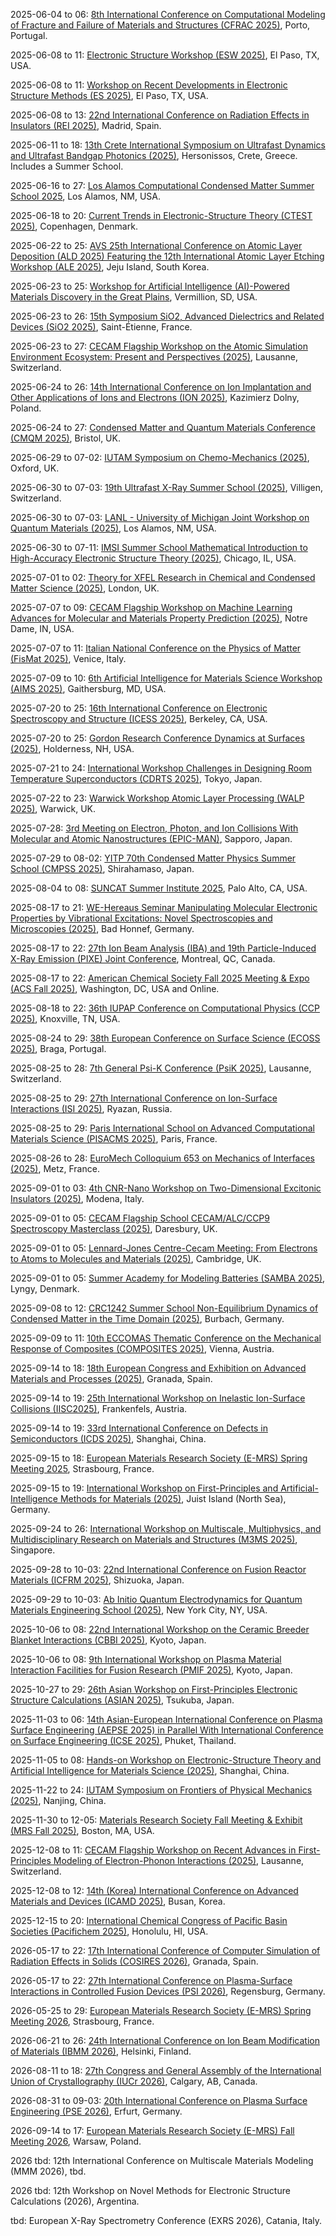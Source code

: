 2025-06-04 to 06: [8th International Conference on Computational Modeling of Fracture and Failure of Materials and Structures (CFRAC 2025)](https://www.cfrac2025.pt/ "CFRAC 2025 focuses on computational modeling of material fracture and failure, covering finite element methods and damage mechanics. Topics include crack propagation, composite failure, and applications in aerospace and civil engineering, emphasizing numerical simulation techniques."), Porto, Portugal.

2025-06-08 to 11: [Electronic Structure Workshop (ESW 2025)](https://www.utep.edu/science/electronic-structure-workshop/ "ESW 2025 focuses on electronic structure, covering density functional theory, many-body methods, and quantum Monte Carlo. Topics include electronic correlations, excited states, and applications in materials and nanotechnology, emphasizing computational quantum chemistry advancements."), El Paso, TX, USA.

2025-06-08 to 11: [Workshop on Recent Developments in Electronic Structure Methods (ES 2025)](https://www.utep.edu/science/electronic-structure-workshop/ "ES 2025 focuses on electronic structure methods, covering density functional theory, coupled-cluster methods, and quantum Monte Carlo. Topics include applications in materials science, chemical physics, and nanotechnology, emphasizing computational advances in electronic structure calculations."), El Paso, TX, USA.

2025-06-08 to 13: [22nd International Conference on Radiation Effects in Insulators (REI 2025)](https://rei22madrid.csic.es "REI 2025 focuses on radiation effects in insulators, covering ion implantation, defect formation, and plasma-material interactions. Topics include radiation damage, dielectric materials, and applications in nuclear reactors and space technology, emphasizing experimental and computational studies."), Madrid, Spain.

2025-06-11 to 18: [13th Crete International Symposium on Ultrafast Dynamics and Ultrafast Bandgap Photonics (2025)](https://udm-ubp2025.eventsadmin.com/ "Investigates ultrafast dynamics and bandgap photonics, covering attosecond spectroscopy, nonlinear optics, and photonic materials. Topics include carrier dynamics, quantum coherence, and applications in optoelectronics, emphasizing experimental and theoretical advancements."), Hersonissos, Crete, Greece. Includes a Summer School.

2025-06-16 to 27: [Los Alamos Computational Condensed Matter Summer School 2025](https://laccmss.github.io/2025/ "This summer school focuses on computational condensed matter physics, covering density functional theory, Monte Carlo methods, and molecular dynamics. Topics include quantum materials, superconductivity, and energy applications, emphasizing computational techniques for material simulations."), Los Alamos, NM, USA.

2025-06-18 to 20: [Current Trends in Electronic-Structure Theory (CTEST 2025)](https://ctest2025.com "CTEST 2025 focuses on electronic-structure theory, covering density functional theory, many-body perturbation theory, and quantum Monte Carlo. Topics include correlated systems, excited states, and applications in materials and molecules, emphasizing computational quantum chemistry."), Copenhagen, Denmark.

2025-06-22 to 25: [AVS 25th International Conference on Atomic Layer Deposition (ALD 2025) Featuring the 12th International Atomic Layer Etching Workshop (ALE 2025)](https://ald2025.avs.org/ "ALD/ALE 2025 focuses on atomic layer deposition and etching, covering plasma-enhanced processes, thin-film growth, and surface engineering. Topics include semiconductor fabrication, nanomaterials, and electronics applications, emphasizing precision plasma-based material processing."), Jeju Island, South Korea.

2025-06-23 to 25: [Workshop for Artificial Intelligence (AI)-Powered Materials Discovery in the Great Plains](https://aimaterialsworkshop.org/event/1/ "This workshop focuses on AI-powered materials discovery, covering neural networks, generative models, and high-throughput screening. Topics include alloy design, functional materials, and applications in energy and electronics, emphasizing machine learning for rapid material innovation."), Vermillion, SD, USA.

2025-06-23 to 26: [15th Symposium SiO2, Advanced Dielectrics and Related Devices (SiO2 2025)](https://sio2-2025.sciencesconf.org/ "SiO2 2025 focuses on advanced dielectrics, covering silicon dioxide, high-k materials, and thin-film technologies. Topics include dielectric properties, interface engineering, and applications in microelectronics and photonics, emphasizing material advancements for next-generation devices."), Saint-Étienne, France.

2025-06-23 to 27: [CECAM Flagship Workshop on the Atomic Simulation Environment Ecosystem: Present and Perspectives (2025)](https://cecam.org/workshop-details/the-atomic-simulation-environment-ecosystem-present-and-perspectives-1373 "This workshop focuses on the Atomic Simulation Environment, covering computational tools for materials simulations, molecular dynamics, and quantum chemistry. Topics include workflow automation, materials discovery, and applications in nanotechnology, emphasizing open-source simulation ecosystems."), Lausanne, Switzerland.

2025-06-24 to 26: [14th International Conference on Ion Implantation and Other Applications of Ions and Electrons (ION 2025)](https://ion.umcs.pl/ "Covers ion implantation and electron applications. Topics include material modification, plasma-based techniques, and computational modeling for semiconductor and surface science applications."), Kazimierz Dolny, Poland.

2025-06-24 to 27: [Condensed Matter and Quantum Materials Conference (CMQM 2025)](https://iop.org/events/condensed-matter-and-quantum-materials-cmqm-2025 "CMQM 2025 explores condensed matter and quantum materials, covering topological insulators, superconductors, and spintronics. Topics include quantum phase transitions, material synthesis, and applications in quantum technologies, emphasizing theoretical and experimental material advancements."), Bristol, UK.

2025-06-29 to 07-02: [IUTAM Symposium on Chemo-Mechanics (2025)](https://iutam.org/events/iutam-symposium-on-chemo-mechanics "Examines chemo-mechanics, focusing on coupled chemical and mechanical processes. Topics include reactive flows, material degradation, and computational modeling in engineering and biology."), Oxford, UK.

2025-06-30 to 07-03: [19th Ultrafast X-Ray Summer School (2025)](https://indico.psi.ch/event/17172/ "This summer school focuses on ultrafast X-ray science, covering X-ray free-electron lasers, time-resolved spectroscopy, and plasma interactions. Topics include ultrafast dynamics, structural biology, and applications in materials science, emphasizing experimental and computational X-ray techniques."), Villigen, Switzerland.

2025-06-30 to 07-03: [LANL - University of Michigan Joint Workshop on Quantum Materials (2025)](https://web.cvent.com/event/f9f269b6-7290-4bc2-bab3-e380a2747bfb/ "This workshop focuses on quantum materials, covering topological phases, quantum magnetism, and high-temperature superconductors. Topics include material synthesis, computational modeling, and applications in quantum electronics, emphasizing collaborative research in quantum material advancements."), Los Alamos, NM, USA.

2025-06-30 to 07-11: [IMSI Summer School Mathematical Introduction to High-Accuracy Electronic Structure Theory (2025)](https://imsi.institute/activities/mathematical-introduction-to-high-accuracy-electronic-structure-theory/ "This summer school focuses on high-accuracy electronic structure theory, covering quantum Monte Carlo, coupled-cluster methods, and density functional theory. Topics include molecular simulations, materials properties, and applications in chemistry, emphasizing rigorous computational methods."), Chicago, IL, USA.

2025-07-01 to 02: [Theory for XFEL Research in Chemical and Condensed Matter Science (2025)](https://indico.stfc.ac.uk/event/1538/ "Explores theoretical methods for XFEL research in chemical and condensed matter systems. Topics include ultrafast dynamics, quantum simulations, and applications in material science and chemistry."), London, UK.

2025-07-07 to 09: [CECAM Flagship Workshop on Machine Learning Advances for Molecular and Materials Property Prediction (2025)](https://cecam.org/workshop-details/machine-learning-advances-for-molecular-and-materials-property-prediction-1443 "This workshop explores machine learning for molecular and materials property prediction, covering neural networks, graph-based models, and high-throughput screening. Topics include electronic structure, material design, and applications in energy and nanotechnology, emphasizing AI-driven material discovery."), Notre Dame, IN, USA.

2025-07-07 to 11: [Italian National Conference on the Physics of Matter (FisMat 2025)](https://eventi.cnism.it/fismat2025/ "FisMat 2025 focuses on condensed matter physics, covering quantum materials, superconductivity, and nanostructures. Topics include topological phases, spintronics, and photonics, with applications in quantum technologies and energy, emphasizing experimental and theoretical material science advancements."), Venice, Italy.

2025-07-09 to 10: [6th Artificial Intelligence for Materials Science Workshop (AIMS 2025)](https://www.nist.gov/news-events/events/2025/07/artificial-intelligence-materials-science-aims-workshop "AIMS 2025 focuses on AI for materials science, covering machine learning for property prediction, materials discovery, and synthesis optimization. Topics include neural networks, high-throughput screening, and applications in energy and electronics, emphasizing AI-driven material innovation."), Gaithersburg, MD, USA.

2025-07-20 to 25: [16th International Conference on Electronic Spectroscopy and Structure (ICESS 2025)](https://icess-16.lbl.gov "ICESS 2025 focuses on electronic spectroscopy and structure, covering X-ray spectroscopy, photoelectron spectroscopy, and electronic properties. Topics include materials characterization, surface science, and applications in catalysis and nanotechnology, emphasizing experimental and computational spectroscopy techniques."), Berkeley, CA, USA.

2025-07-20 to 25: [Gordon Research Conference Dynamics at Surfaces (2025)](https://grc.org/dynamics-at-surfaces-conference/2025/ "This conference explores surface dynamics, covering adsorption, diffusion, and surface reactions. Topics include catalytic surfaces, thin-film growth, and applications in materials science and nanotechnology, emphasizing experimental and computational studies of surface dynamical processes."), Holderness, NH, USA.

2025-07-21 to 24: [International Workshop Challenges in Designing Room Temperature Superconductors (CDRTS 2025)](https://cdrts2025.wordpress.com "CDRTS 2025 focuses on room-temperature superconductors, covering high-Tc materials, computational design, and experimental synthesis. Topics include electronic structure, pairing mechanisms, and applications in energy and electronics, emphasizing advancements in superconductor material discovery."), Tokyo, Japan.

2025-07-22 to 23: [Warwick Workshop Atomic Layer Processing (WALP 2025)](https://warwick.ac.uk/fac/sci/chemistry/chemevents/walp2025/ "WALP 2025 focuses on atomic layer processing, covering atomic layer deposition and etching, plasma-enhanced techniques, and thin-film fabrication. Topics include semiconductor manufacturing, nanomaterials, and applications in electronics, emphasizing precision plasma-based material processing."), Warwick, UK.

2025-07-28: [3rd Meeting on Electron, Photon, and Ion Collisions With Molecular and Atomic Nanostructures (EPIC-MAN)](https://epic-man3.sciencesconf.org "EPIC-MAN 2025 focuses on electron, photon, and ion collisions with nanostructures, covering scattering, excitation, and ionization processes. Topics include nanoscale plasma interactions, applications in materials science and nanotechnology, emphasizing experimental and theoretical collision dynamics."), Sapporo, Japan.

2025-07-29 to 08-02: [YITP 70th Condensed Matter Physics Summer School (CMPSS 2025)](https://www.yukawa.kyoto-u.ac.jp/seminar/s53460?lang=en-GB "CMPSS 2025 focuses on condensed matter physics, covering computational methods, quantum materials, and many-body systems. Topics include topological phases, computational simulations, and applications in electronics, emphasizing theoretical and computational training in condensed matter research."), Shirahamaso, Japan.

2025-08-04 to 08: [SUNCAT Summer Institute 2025](https://suncat.stanford.edu/events/suncat-summer-institute-2025 "Focuses on catalysis and quantum materials for sustainable energy. Topics include computational modeling of catalytic processes, surface chemistry, and electronic structure calculations, with applications in renewable energy and chemical conversion."), Palo Alto, CA, USA.

2025-08-17 to 21: [WE-Hereaus Seminar Manipulating Molecular Electronic Properties by Vibrational Excitations: Novel Spectroscopies and Microscopies (2025)](https://we-heraeus-stiftung.de/veranstaltungen/manipulating-molecular-electronic-properties-by-vibrational-excitations-novel-spectroscopies-and-microscopies/main/ "This seminar explores vibrational excitations in molecular electronics, covering advanced spectroscopies and microscopies. Topics include vibronic coupling, single-molecule imaging, and applications in nanotechnology and quantum chemistry, emphasizing experimental and theoretical approaches to manipulate molecular electronic properties."), Bad Honnef, Germany.

2025-08-17 to 22: [27th Ion Beam Analysis (IBA) and 19th Particle-Induced X-Ray Emission (PIXE) Joint Conference](https://ibapixe.org "This joint conference focuses on ion beam analysis and PIXE, covering ion scattering, elemental analysis, and material characterization. Topics include applications in materials science, archaeology, and environmental studies, emphasizing high-precision ion beam techniques for plasma-material interactions."), Montreal, QC, Canada.

2025-08-17 to 22: [American Chemical Society Fall 2025 Meeting & Expo (ACS Fall 2025)](https://www.acs.org/events/fall.html "Explores chemical science innovations, covering organic chemistry, polymer science, and computational chemistry. Topics include drug discovery, sustainable materials, and chemical sensing, with applications in healthcare, energy, and environmental science, emphasizing experimental and theoretical advancements."), Washington, DC, USA and Online.

2025-08-18 to 22: [36th IUPAP Conference on Computational Physics (CCP 2025)](https://ccp2025.ornl.gov "CCP 2025 explores computational physics, covering numerical simulations, molecular dynamics, and quantum Monte Carlo. Topics include applications in condensed matter, astrophysics, and biophysics, emphasizing advanced computational methods for solving complex physical systems and phenomena."), Knoxville, TN, USA.

2025-08-24 to 29: [38th European Conference on Surface Science (ECOSS 2025)](https://ecoss38.pt "ECOSS 2025 focuses on surface science, covering surface reactions, thin films, and plasma-surface interactions. Topics include catalysis, nanotechnology, and materials characterization, emphasizing experimental and computational approaches to surface phenomena in plasma and material science."), Braga, Portugal.

2025-08-25 to 28: [7th General Psi-K Conference (PsiK 2025)](https://psik2025.net "PsiK 2025 focuses on computational materials science, covering density functional theory, electronic structure, and quantum simulations. Topics include topological materials, magnetism, and applications in energy and nanotechnology, emphasizing advanced computational methods for material properties."), Lausanne, Switzerland.

2025-08-25 to 29: [27th International Conference on Ion-Surface Interactions (ISI 2025)](http://isi2025.yarsu.ru/eng/first_en.html "ISI 2025 explores ion-surface interactions, covering sputtering, ion implantation, and surface modification. Topics include plasma-material interactions, nanotechnology, and applications in semiconductor manufacturing, emphasizing experimental and computational studies of ion-induced surface phenomena."), Ryazan, Russia.

2025-08-25 to 29: [Paris International School on Advanced Computational Materials Science (PISACMS 2025)](https://pisacms.sciencesconf.org/ "PISACMS 2025 focuses on computational materials science, covering molecular dynamics, density functional theory, and machine learning. Topics include materials design, electronic properties, and applications in energy and nanotechnology, emphasizing advanced computational techniques for material discovery."), Paris, France.

2025-08-26 to 28: [EuroMech Colloquium 653 on Mechanics of Interfaces (2025)](http://653.euromech.org/ "Focuses on mechanics at material interfaces. Topics include interfacial dynamics, computational modeling, and applications in solid mechanics and fluid-structure interactions."), Metz, France.

2025-09-01 to 03: [4th CNR-Nano Workshop on Two-Dimensional Excitonic Insulators (2025)](https://excitonic-insulator.nano.cnr.it/workshop-2d-excitonic-insulator/ "Focuses on two-dimensional excitonic insulators in quantum materials. Topics include electronic properties, quantum simulations, and applications in condensed matter physics and nanotechnology."), Modena, Italy.

2025-09-01 to 05: [CECAM Flagship School CECAM/ALC/CCP9 Spectroscopy Masterclass (2025)](https://www.cecam.org/workshop-details/cecamalcccp9-spectroscopy-masterclass-1439 "Focuses on computational spectroscopy for quantum materials. Topics include advanced simulation techniques, electronic structure calculations, and spectroscopic methods like X-ray and optical spectroscopy. The masterclass covers software tools, density functional theory, and applications in condensed matter physics and materials science."), Daresbury, UK.

2025-09-01 to 05: [Lennard-Jones Centre-Cecam Meeting: From Electrons to Atoms to Molecules and Materials (2025)](https://ljc.group.cam.ac.uk/dft-2025 "This meeting explores computational chemistry, covering density functional theory, molecular dynamics, and electronic structure. Topics include applications in catalysis, materials design, and biophysics, emphasizing computational methods for modeling chemical systems from electrons to macroscopic materials."), Cambridge, UK.

2025-09-01 to 05: [Summer Academy for Modeling Batteries (SAMBA 2025)](https://www.conferencemanager.dk/sambasummerschool2025 "Focuses on computational modeling of batteries. Topics include electrochemical simulations, quantum chemistry for battery materials, and multiscale modeling for energy storage optimization."), Lyngy, Denmark.

2025-09-08 to 12: [CRC1242 Summer School Non-Equilibrium Dynamics of Condensed Matter in the Time Domain (2025)](https://www.uni-due.de/sfb1242/summerschool2025.php "Focuses on non-equilibrium dynamics in condensed matter, covering ultrafast spectroscopy, time-resolved experiments, and theoretical modeling. Topics include electron-phonon interactions, phase transitions, and applications in materials science, emphasizing time-domain techniques."), Burbach, Germany.

2025-09-09 to 11: [10th ECCOMAS Thematic Conference on the Mechanical Response of Composites (COMPOSITES 2025)](https://composites2025.cimne.com/ "COMPOSITES 2025 focuses on the mechanical response of composites, covering finite element modeling, failure analysis, and multiscale simulations. Topics include applications in aerospace, automotive, and energy, emphasizing computational methods for composite material design and performance."), Vienna, Austria.

2025-09-14 to 18: [18th European Congress and Exhibition on Advanced Materials and Processes (2025)](https://euromat2025.com "This congress focuses on advanced materials, covering nanomaterials, composites, and functional materials. Topics include applications in energy, electronics, and biomedical engineering, emphasizing experimental and computational advances in material design, processing, and performance optimization."), Granada, Spain.

2025-09-14 to 19: [25th International Workshop on Inelastic Ion-Surface Collisions (IISC2025)](https://tuwien.at/en/phy/iap/conferences/iisc25 "IISC2025 explores inelastic ion-surface collisions, covering energy transfer, surface scattering, and ion-induced processes. Topics include applications in materials analysis, plasma processing, and nanotechnology, emphasizing experimental and computational studies of ion-surface interaction dynamics."), Frankenfels, Austria.

2025-09-14 to 19: [33rd International Conference on Defects in Semiconductors (ICDS 2025)](https://icds2025.org "ICDS 2025 focuses on defects in semiconductors, covering point defects, dislocations, and impurity effects. Topics include applications in electronics, photovoltaics, and plasma processing, emphasizing experimental and computational studies of defect formation and material properties."), Shanghai, China.

2025-09-15 to 18: [European Materials Research Society (E-MRS) Spring Meeting 2025](https://www.european-mrs.com/meetings/2025-spring-meeting "The E-MRS Spring Meeting 2025 focuses on materials science, covering thin films, nanomaterials, and plasma processing. Topics include applications in electronics, energy storage, and biomaterials, emphasizing experimental and computational advances in material synthesis and characterization."), Strasbourg, France.

2025-09-15 to 19: [International Workshop on First-Principles and Artificial-Intelligence Methods for Materials (2025)](https://nomad.fhi.mpg.de/nomad_international_ws_juist_2025 "This workshop explores first-principles and AI methods for materials, covering density functional theory, machine learning potentials, and high-throughput screening. Topics include applications in energy materials and nanotechnology, emphasizing computational and AI-driven material discovery."), Juist Island (North Sea), Germany.

2025-09-24 to 26: [International Workshop on Multiscale, Multiphysics, and Multidisciplinary Research on Materials and Structures (M3MS 2025)](https://m3ms.org "M3MS focuses on multiscale and multiphysics material research, covering computational mechanics, molecular dynamics, and continuum modeling. Topics include applications in aerospace, energy, and biomaterials, emphasizing computational methods for integrating multiscale and multiphysics phenomena in materials."), Singapore.

2025-09-28 to 10-03: [22nd International Conference on Fusion Reactor Materials (ICFRM 2025)](https://icfrm-22.com "ICFRM 2025 focuses on fusion reactor materials, covering plasma-material interactions, radiation effects, and advanced alloys. Topics include materials for divertors, blankets, and first walls, with applications in fusion energy, emphasizing experimental and computational studies of material performance under extreme conditions."), Shizuoka, Japan.

2025-09-29 to 10-03: [Ab Initio Quantum Electrodynamics for Quantum Materials Engineering School (2025)](https://events.simonsfoundation.org/event/dd5ef895-f71f-4dee-9d8a-a1382cc28ec8/summary?RefId=Summary "This school focuses on quantum electrodynamics for materials, covering ab initio methods, electron-photon interactions, and quantum simulations. Topics include applications in topological materials, photonics, and nanotechnology, emphasizing computational techniques for engineering quantum materials with tailored properties."), New York City, NY, USA.

2025-10-06 to 08: [22nd International Workshop on the Ceramic Breeder Blanket Interactions (CBBI 2025)](https://indico.nifs.ac.jp/event/17/ "Examines ceramic breeder materials for fusion reactors. Topics include tritium breeding, material interactions, and computational modeling for fusion blanket design and performance."), Kyoto, Japan.

2025-10-06 to 08: [9th International Workshop on Plasma Material Interaction Facilities for Fusion Research (PMIF 2025)](https://indico.nifs.ac.jp/event/54/ "Focuses on plasma-material interactions for fusion research. Topics include material erosion, plasma diagnostics, and computational modeling for fusion reactor design."), Kyoto, Japan.

2025-10-27 to 29: [26th Asian Workshop on First-Principles Electronic Structure Calculations (ASIAN 2025)](https://www.nims.go.jp/event/asian26/ "ASIAN 2025 focuses on first-principles calculations, covering density functional theory, electronic structure, and molecular dynamics. Topics include applications in materials science, nanotechnology, and chemical physics, emphasizing computational methods for accurate electronic and molecular property predictions."), Tsukuba, Japan.

2025-11-03 to 06: [14th Asian-European International Conference on Plasma Surface Engineering (AEPSE 2025) in Parallel With International Conference on Surface Engineering (ICSE 2025)](http://aepse.org/2025/ "AEPSE and ICSE 2025 focus on plasma surface engineering, covering plasma coatings, surface modification, and thin films. Topics include applications in electronics, biomedical devices, and energy, emphasizing experimental and computational advances in plasma-based surface engineering technologies."), Phuket, Thailand.

2025-11-05 to 08: [Hands-on Workshop on Electronic-Structure Theory and Artificial Intelligence for Materials Science (2025)](https://indico.ms1p.org/event/12/ "This workshop explores electronic-structure theory and AI, covering density functional theory, machine learning potentials, and high-throughput screening. Topics include applications in materials discovery, energy storage, and nanotechnology, emphasizing hands-on computational methods for material design and analysis."), Shanghai, China.

2025-11-22 to 24: [IUTAM Symposium on Frontiers of Physical Mechanics (2025)](https://iutam.org/events/iutam-symposium-on-frontiers-of-physical-mechanics "Focuses on advancements in physical mechanics. Topics include computational mechanics, material modeling, and applications in structural engineering and material science."), Nanjing, China.

2025-11-30 to 12-05: [Materials Research Society Fall Meeting & Exhibit (MRS Fall 2025)](https://www.mrs.org/meetings-events/annual-meetings/2025-mrs-fall-meeting "Explores materials science advancements, covering nanomaterials, biomaterials, and energy materials. Topics include synthesis, characterization, and computational modeling, with applications in electronics, healthcare, and sustainability, emphasizing interdisciplinary research."), Boston, MA, USA.

2025-12-08 to 11: [CECAM Flagship Workshop on Recent Advances in First-Principles Modeling of Electron-Phonon Interactions (2025)](https://cecam.org/workshop-details/recent-advances-in-first-principles-modeling-of-electron-phonon-interactions-1383 "This workshop explores electron-phonon interactions, covering first-principles modeling, phonon scattering, and transport properties. Topics include applications in superconductors, thermoelectrics, and nanotechnology, emphasizing computational methods for understanding electron-phonon coupling in quantum materials."), Lausanne, Switzerland.

2025-12-08 to 12: [14th (Korea) International Conference on Advanced Materials and Devices (ICAMD 2025)](https://www.icamd.or.kr/ "Explores advanced materials and devices, covering nanomaterials, semiconductors, and energy materials. Topics include device fabrication, characterization, and applications in electronics and photonics, emphasizing experimental and computational innovations."), Busan, Korea.

2025-12-15 to 20: [International Chemical Congress of Pacific Basin Societies (Pacifichem 2025)](https://pacifichem.org "Pacifichem 2025 explores chemistry, covering quantum chemistry, spectroscopy, and materials chemistry. Topics include applications in catalysis, energy storage, and biophysics, emphasizing experimental and computational advances in chemical sciences across the Pacific Basin region."), Honolulu, HI, USA.

2026-05-17 to 22: [17th International Conference of Computer Simulation of Radiation Effects in Solids (COSIRES 2026)](https://cosires26.com/ "COSIRES 2026 focuses on radiation effects in solids, covering ion-solid interactions, defect formation, and materials modification. Topics include applications in nuclear materials, semiconductors, and nanotechnology, emphasizing computational simulations of radiation-induced processes and material properties."), Granada, Spain.

2026-05-17 to 22: [27th International Conference on Plasma-Surface Interactions in Controlled Fusion Devices (PSI 2026)](https://www.ipp.mpg.de/psi27/ "PSI 2026 explores plasma-surface interactions in fusion devices, covering erosion, deposition, and material recycling. Topics include divertor materials, plasma diagnostics, and fusion reactor durability, emphasizing experimental and computational studies for advancing fusion energy technologies."), Regensburg, Germany.

2026-05-25 to 29: [European Materials Research Society (E-MRS) Spring Meeting 2026](https://www.european-mrs.com/meetings/2026-spring-meeting "E-MRS 2026 explores materials science, covering plasma processing, thin films, and nanomaterials. Topics include applications in energy, electronics, and biomaterials, emphasizing experimental and computational advances in material synthesis, characterization, and plasma-based surface engineering."), Strasbourg, France.

2026-06-21 to 26: [24th International Conference on Ion Beam Modification of Materials (IBMM 2026)](https://helsinki.fi/en/conferences/ibmm-2026 "IBMM 2026 focuses on ion beam modification, covering ion implantation, surface engineering, and nanostructure formation. Topics include applications in semiconductors, biomaterials, and energy materials, emphasizing experimental and computational techniques for material modification and characterization."), Helsinki, Finland.

2026-08-11 to 18: [27th Congress and General Assembly of the International Union of Crystallography (IUCr 2026)](https://www.iucr.org/iucr/cong/2026-iucr-xxvii "Explores crystallography advancements, covering structural determination, diffraction techniques, and computational modeling. Topics include crystal growth, biomolecular structures, and applications in materials science and pharmaceuticals, emphasizing experimental and theoretical innovations."), Calgary, AB, Canada.

2026-08-31 to 09-03: [20th International Conference on Plasma Surface Engineering (PSE 2026)](https://pse-conferences.net "PSE 2026 explores plasma surface engineering, covering plasma coatings, surface modification, and thin films. Topics include applications in electronics, biomedical devices, and energy, emphasizing experimental and computational advances in plasma-based surface engineering technologies."), Erfurt, Germany.

2026-09-14 to 17: [European Materials Research Society (E-MRS) Fall Meeting 2026](https://www.european-mrs.com/meetings/2026-fall-meeting "E-MRS 2026 focuses on materials science, covering plasma processing, nanomaterials, and functional coatings. Topics include applications in energy storage, electronics, and biomedicine, emphasizing computational and experimental methods for advanced material synthesis and characterization."), Warsaw, Poland.

2026 tbd: 12th International Conference on Multiscale Materials Modeling (MMM 2026), tbd.

2026 tbd: 12th Workshop on Novel Methods for Electronic Structure Calculations (2026), Argentina.

tbd: European X-Ray Spectrometry Conference (EXRS 2026), Catania, Italy.

